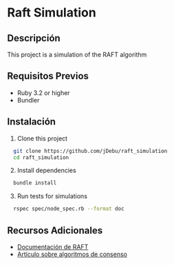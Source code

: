 # Raft Simulation 

## Descripción
This project is a simulation of the RAFT algorithm

## Requisitos Previos

- Ruby 3.2 or higher
- Bundler

## Instalación

1. Clone this project
 ```bash
   git clone https://github.com/jDebu/raft_simulation
   cd raft_simulation
 ```

 2. Install dependencies
 ```bash
   bundle install
 ```

3. Run tests for simulations
 ```bash
   rspec spec/node_spec.rb --format doc
 ```

## Recursos Adicionales

- [Documentación de RAFT](https://raft.github.io/)
- [Artículo sobre algoritmos de consenso](https://medium.com/@dappsar/algor%C3%ADtmos-de-consenso-raft-y-paxos-b252e51e911a)
